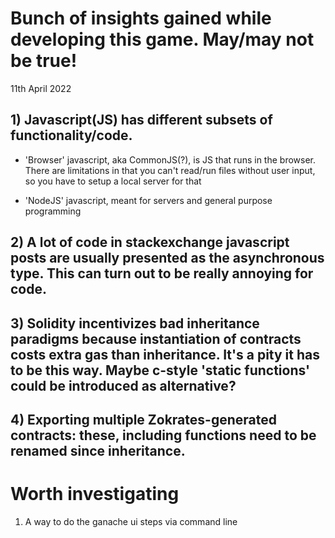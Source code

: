 
# Bunch of insights gained while developing this game. May/may not be true!

11th April 2022

## 1) Javascript(JS) has different subsets of functionality/code.

- 'Browser' javascript, aka CommonJS(?), is JS that runs in the browser. There are limitations in that you can't read/run files without user input, so you have to setup a local server for that

- 'NodeJS' javascript, meant for servers and general purpose programming

## 2) A lot of code in stackexchange javascript posts are usually presented as the asynchronous type. This can turn out to be really annoying for code.

## 3) Solidity incentivizes bad inheritance paradigms because instantiation of contracts costs extra gas than inheritance. It's a pity it has to be this way. Maybe c-style 'static functions' could be introduced as alternative?

## 4) Exporting multiple Zokrates-generated contracts: these, including functions need to be renamed since inheritance.

# Worth investigating

1) A way to do the ganache ui steps via command line